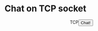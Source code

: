 # Chat on TCP socket
<body>
  <div style="display: flex; justify-content: center;">
    <div>TCP</div>
    <button>Chat!</button>
  </div>
</body>
